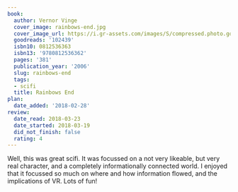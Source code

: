 ```yaml
---
book:
  author: Vernor Vinge
  cover_image: rainbows-end.jpg
  cover_image_url: https://i.gr-assets.com/images/S/compressed.photo.goodreads.com/books/1316729149l/102439._SX98_.jpg
  goodreads: '102439'
  isbn10: 0812536363
  isbn13: '9780812536362'
  pages: '381'
  publication_year: '2006'
  slug: rainbows-end
  tags:
  - scifi
  title: Rainbows End
plan:
  date_added: '2018-02-28'
review:
  date_read: 2018-03-23
  date_started: 2018-03-19
  did_not_finish: false
  rating: 4
---
```


Well, this was great scifi. It was focussed on a not very likeable, but very real character, and a completely
informationally connected world. I enjoyed that it focussed so much on where and how information flowed, and the
implications of VR. Lots of fun!
